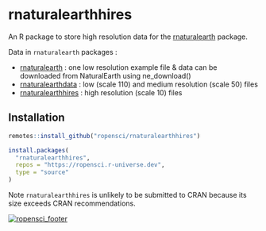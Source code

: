 # rnaturalearthhires

An R package to store high resolution data for the [rnaturalearth](https://github.com/ropensci/rnaturalearth) package.

Data in `rnaturalearth` packages :

- [rnaturalearth](https://github.com/ropensci/rnaturalearth) : one low resolution example file & data can be downloaded from NaturalEarth using ne_download()
- [rnaturalearthdata](https://github.com/ropensci/rnaturalearthdata) : low (scale 110) and medium resolution (scale 50) files
- [rnaturalearthhires](https://github.com/ropensci/rnaturalearthhires) : high resolution (scale 10) files

## Installation

```r
remotes::install_github("ropensci/rnaturalearthhires")

install.packages(
  "rnaturalearthhires",
  repos = "https://ropensci.r-universe.dev",
  type = "source"
)
```

Note `rnaturalearthhires` is unlikely to be submitted to CRAN because its size exceeds CRAN recommendations.

[![ropensci_footer](https://ropensci.org/public_images/github_footer.png)](https://ropensci.org)
